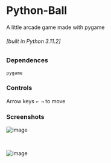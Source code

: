 # Python-Ball

A little arcade game made with pygame

###### [built in Python 3.11.2]

### Dependences
`pygame`

### Controls
Arrow keys ` ← → ` to move

### Screenshots

![image](https://user-images.githubusercontent.com/86157542/227335290-f42c0829-f6dd-472b-9f90-3ea59a4865b9.png)

<br />

![image](https://user-images.githubusercontent.com/86157542/227335499-fe7fe19c-ab71-4663-beef-cf075efb685e.png)
